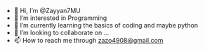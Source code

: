 - 👋 Hi, I’m @Zayyan7MU
- 👀 I’m interested in Programming
- 🌱 I’m currently learning the basics of coding and maybe python
- 💞️ I’m looking to collaborate on ...
- 📫 How to reach me through zazo4908@gmail.com

<!---
Zayyan7MU/Zayyan7MU is a ✨ special ✨ repository because its `README.md` (this file) appears on your GitHub profile.
You can click the Preview link to take a look at your changes.
--->
